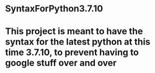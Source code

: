 # SyntaxForPython3.7.10
# This project is meant to have the syntax for the latest python at this time 3.7.10, to prevent having to google stuff over and over
